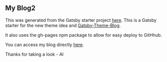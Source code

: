 
## My Blog2

This was generated from the Gatsby starter project [here](https://github.com/gatsbyjs/gatsby-starter-blog-theme.git).   This is a Gatsby starter for the new theme idea and [Gatsby-Theme-Blog](https://www.gatsbyjs.org/packages/gatsby-theme-blog/).

It also uses the gh-pages npm package to allow for easy deploy to GitHhub.

You can access my blog directly [here](https://alpiepho.github.io/my-blog2/).

Thanks for taking a look - Al
